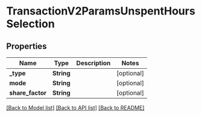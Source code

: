 # TransactionV2ParamsUnspentHoursSelection

## Properties

Name | Type | Description | Notes
------------ | ------------- | ------------- | -------------
**_type** | **String** |  | [optional] 
**mode** | **String** |  | [optional] 
**share_factor** | **String** |  | [optional] 

[[Back to Model list]](../README.md#documentation-for-models) [[Back to API list]](../README.md#documentation-for-api-endpoints) [[Back to README]](../README.md)


